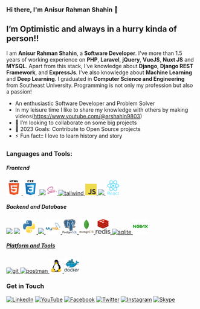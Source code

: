 ### Hi there, I'm Anisur Rahman Shahin 👋

## I’m Optimistic and always in a hurry kinda of person!!

I am **Anisur Rahman Shahin**, a **Software Developer**. I've more than 1.5 years of working experience on **PHP**, **Laravel**, **jQuery**, **VueJS**, **Nuxt JS** and **MYSQL**. Apart from this stack, I've knowledge about **Django**, **Django REST Framework**, and **ExpressJs**. I've also knowledge about **Machine Learning** and **Deep Learning**. I graduated in **Computer Science and Engineering** from Southeast University. Programming is not only my profession but also a passion!
- An enthusiastic Software Developer and Problem Solver
- In my leisure time I like to share my knowledge with others by making videos(https://www.youtube.com/@arshahin9803)
- 👯 I’m looking to collaborate on some big projects
- 🥅 2023 Goals: Contribute to Open Source projects
- ⚡ Fun fact:: I love to learn history and story




### Languages and Tools:
##### Frontend 
<a href="https://www.w3.org/html/" target="_blank" rel="noreferrer"> <img src="https://raw.githubusercontent.com/devicons/devicon/master/icons/html5/html5-original-wordmark.svg" alt="html5" width="40" height="40" /> </a>
<a href="https://www.w3schools.com/css/" target="_blank" rel="noreferrer"> <img src="https://raw.githubusercontent.com/devicons/devicon/master/icons/css3/css3-original-wordmark.svg" alt="css3" width="40" height="40" /> </a>
<img height="30" src="https://getbootstrap.com/docs/5.3/assets/img/favicons/favicon-32x32.png"> 
<a href="https://sass-lang.com" target="_blank"> <img src="https://raw.githubusercontent.com/devicons/devicon/master/icons/sass/sass-original.svg" alt="sass" width="26px"/> </a> <a href="https://tailwindcss.com/" target="_blank"> <img src="https://www.vectorlogo.zone/logos/tailwindcss/tailwindcss-icon.svg" alt="tailwind" width="26px"/>
<img height="30" src="https://raw.githubusercontent.com/github/explore/80688e429a7d4ef2fca1e82350fe8e3517d3494d/topics/javascript/javascript.png">
<img height="30" src="https://vuejs.org/images/logo.png"> 
<a href="https://reactjs.org/" target="_blank" rel="noreferrer"> <img src="https://raw.githubusercontent.com/devicons/devicon/master/icons/react/react-original-wordmark.svg" alt="react" width="40" height="40" /> </a>

##### Backend and Database
<img height="30" src="https://www.php.net/favicon.ico">
<img height="30" src="https://laravel.com/img/favicon/favicon.ico">
<a href="https://www.python.org" target="_blank" rel="noreferrer"> <img src="https://raw.githubusercontent.com/devicons/devicon/master/icons/python/python-original.svg" alt="python" width="40" height="40" /> </a>
<img src="https://static.djangoproject.com/img/icon-touch.e4872c4da341.png" height="30"><a href="https://www.mysql.com/" target="_blank" rel="noreferrer"> <img src="https://raw.githubusercontent.com/devicons/devicon/master/icons/mysql/mysql-original-wordmark.svg" alt="mysql" width="40" height="40" /> </a>
<a href="https://www.postgresql.org" target="_blank" rel="noreferrer"> <img src="https://raw.githubusercontent.com/devicons/devicon/master/icons/postgresql/postgresql-original-wordmark.svg" alt="postgresql" width="40" height="40" /> </a>
<a href="https://www.mongodb.com/" target="_blank" rel="noreferrer"> <img src="https://raw.githubusercontent.com/devicons/devicon/master/icons/mongodb/mongodb-original-wordmark.svg" alt="mongodb" width="40" height="40" /> </a>
<a href="https://redis.io" target="_blank" rel="noreferrer"> <img src="https://raw.githubusercontent.com/devicons/devicon/master/icons/redis/redis-original-wordmark.svg" alt="redis" width="40" height="40" /> </a>
<a href="https://www.sqlite.org/" target="_blank" rel="noreferrer"> <img src="https://www.vectorlogo.zone/logos/sqlite/sqlite-icon.svg" alt="sqlite" width="40" height="40" /> </a>
<a href="https://www.nginx.com" target="_blank" rel="noreferrer"> <img src="https://raw.githubusercontent.com/devicons/devicon/master/icons/nginx/nginx-original.svg" alt="nginx" width="40" height="40" /> 


##### Platform and Tools
</a>
<a href="https://git-scm.com/" target="_blank" rel="noreferrer"> <img src="https://www.vectorlogo.zone/logos/git-scm/git-scm-icon.svg" alt="git"  height="35" /> </a><a href="https://postman.com" target="_blank" rel="noreferrer"> <img src="https://www.vectorlogo.zone/logos/getpostman/getpostman-icon.svg" alt="postman"  height="35" /> </a>
<a href="https://www.linux.org/" target="_blank" rel="noreferrer"> <img src="https://raw.githubusercontent.com/devicons/devicon/master/icons/linux/linux-original.svg" alt="linux"  height="35" /> </a><a href="https://www.docker.com/" target="_blank" rel="noreferrer"> <img src="https://raw.githubusercontent.com/devicons/devicon/master/icons/docker/docker-original-wordmark.svg" alt="docker" width="40" height="40" /> </a>









### Get in Touch




[![LinkedIn](https://img.shields.io/badge/linkedin-0A66C2.svg?&style=for-the-badge&logo=linkedin&logoColor=white)](https://www.linkedin.com/in/arshahin)
[![YouTube](https://img.shields.io/badge/youtube-CD201F.svg?&style=for-the-badge&logo=youtube&logoColor=white)](https://www.youtube.com/@arshahin9803)
[![Facebook](https://img.shields.io/badge/facebook-1877F2.svg?&style=for-the-badge&logo=facebook&logoColor=white)](https://www.facebook.com/arshahin201)
[![Twitter](https://img.shields.io/badge/twitter-1DA1F2.svg?&style=for-the-badge&logo=twitter&logoColor=white)](https://twitter.com/ar_shahin201)
[![Instagram](https://img.shields.io/badge/instagram-E4405F.svg?&style=for-the-badge&logo=instagram&logoColor=white)](https://www.instagram.com/anisur_rahaman_shahin/)
[![Skype](https://img.shields.io/badge/skype-00AFF0.svg?&style=for-the-badge&logo=skype&logoColor=white)](https://join.skype.com/invite/FFyM0oiUD1AI)
